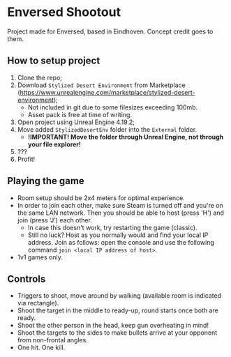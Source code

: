 # Enversed Shootout
Project made for Enversed, based in Eindhoven. Concept credit goes to them.

## How to setup project
1. Clone the repo;
2. Download `Stylized Desert Environment` from Marketplace (https://www.unrealengine.com/marketplace/stylized-desert-environment);
    - Not included in git due to some filesizes exceeding 100mb.
    - Asset pack is free at time of writing.
3. Open project using Unreal Engine 4.19.2;
4. Move added `StylizedDesertEnv` folder into the `External` folder.
    - **!IMPORTANT! Move the folder through Unreal Engine, not through your file explorer!**
5. ???
6. Profit!

## Playing the game
* Room setup should be 2x4 meters for optimal experience.
* In order to join each other, make sure Steam is turned off and you're on the same LAN network. Then you should be able to host (press 'H') and join (press 'J') each other.
    - In case this doesn't work, try restarting the game (classic).
    - Still no luck? Host as you normally would and find your local IP address. Join as follows: open the console and use the following command `join <local IP address of host>`.
* 1v1 games only.

## Controls
* Triggers to shoot, move around by walking (available room is indicated via rectangle).
* Shoot the target in the middle to ready-up, round starts once both are ready.
* Shoot the other person in the head, keep gun overheating in mind!
* Shoot the targets to the sides to make bullets arrive at your opponent from non-frontal angles.
* One hit. One kill.
